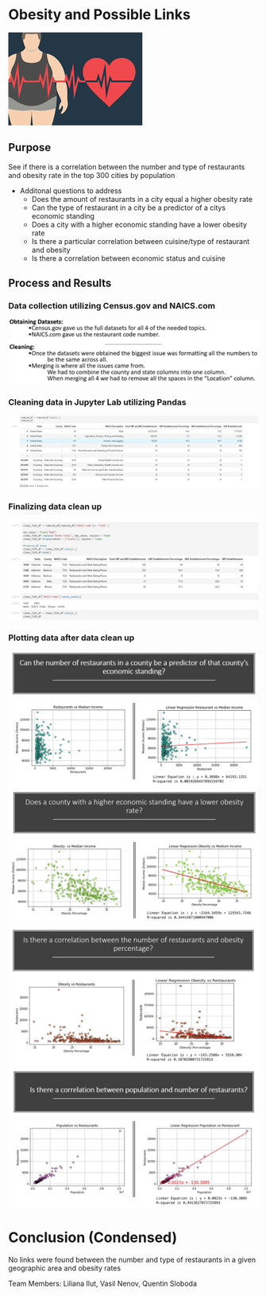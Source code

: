 # Obesity and Possible Links

![Screenshot](Screenshots/fig1.jpg "Screenshot")

## Purpose 
See if there is a correlation between the number and type of restaurants and obesity rate in the top 300 cities by population
 
 - Additonal questions to address
    - Does the amount of restaurants in a city equal a higher obesity rate
    - Can the type of restaurant in a city be a predictor of a citys economic standing
    - Does a city with a higher economic standing have a lower obesity rate
    - Is there a particular correlation between cuisine/type of restaurant and obesity
    - Is there a correlation between economic status and cuisine 


## Process and Results

### Data collection utilizing Census.gov and NAICS.com
 ![Screenshot](Screenshots/fig3.JPG "Screenshot")

### Cleaning data in Jupyter Lab utilizing Pandas
 ![Screenshot](Screenshots/fig5.JPG "Screenshot")

### Finalizing data clean up 
 ![Screenshot](Screenshots/fig6.JPG "Screenshot")

### Plotting data after data clean up
 ![Screenshot](Screenshots/fig7.JPG "Screenshot")
 ![Screenshot](Screenshots/fig8.JPG "Screenshot")
 ![Screenshot](Screenshots/fig9.JPG "Screenshot")
 ![Screenshot](Screenshots/fig10.JPG "Screenshot")

 # Conclusion (Condensed)
 No links were found between the number and type of restaurants in a given geographic area and obesity rates









  Team Members: Liliana Ilut, Vasil Nenov, Quentin Sloboda 


